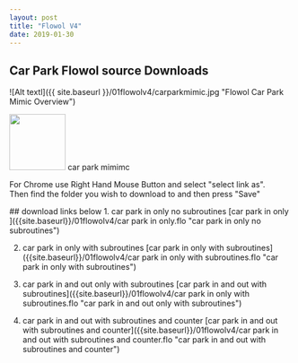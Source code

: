 ```yaml
---
layout: post
title: "Flowol V4"
date: 2019-01-30
---
```

## **Car Park Flowol source Downloads**

![Alt textl]({{ site.baseurl }}/01flowolv4/carparkmimic.jpg "Flowol Car Park Mimic Overview")

<img src = "{{ site.baseurl }}/01flowolv4/carparkmimic.jpg"  width="100" height="100" /> car park mimimc

<P>For Chrome use Right Hand Mouse Button and select "select link as".<BR />
Then find the folder you wish to download to and then press "Save"</P>
## download links below
1. car park in only no subroutines [car park in only ]({{site.baseurl}}/01flowolv4/car park in only.flo "car park in only no subroutines")

2. car park in only with subroutines [car park in only with subroutines]({{site.baseurl}}/01flowolv4/car park in only with subroutines.flo "car park in only with subroutines") 

3. car park in and out only with subroutines [car park in and out with subroutines]({{site.baseurl}}/01flowolv4/car park in only with subroutines.flo "car park in and out only with subroutines")

4. car park in and out with subroutines and counter [car park in and out with subroutines and counter]({{site.baseurl}}/01flowolv4/car park in and out with subroutines and counter.flo "car park in and out with subroutines and counter")  
